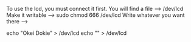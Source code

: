 To use the lcd, you must connect it first.
You will find a file --> /dev/lcd
Make it writable --> sudo chmod 666 /dev/lcd
Write whatever you want there --> 

echo "Okei Dokie" > /dev/lcd
echo "" > /dev/lcd
